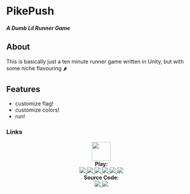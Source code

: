 
# PikePush
##### _A Dumb Lil Runner Game_

## About
This is basically just a ten minute runner game written in Unity, but with some niche flavouring 🌶️

## Features
- customize flag!
- customize colors!
- run!

### Links
<p align="center">
    <a href="https://andrewiankidd.github.io/PikePush/">
        <img src="https://img.shields.io/badge/%E2%9A%94%EF%B8%8F%20PikePush-lightblue.svg" height="50" />
    </a>
    <br>
    <strong>Play:</strong><br>
    <a href="https://github.com/andrewiankidd/PikePush/releases/latest/download/WebGL-release.zip">
        <img src="https://img.shields.io/badge/%f0%9f%8c%90%20Browser-cadetblue.svg" />
    </a>
    <a href="https://github.com/andrewiankidd/PikePush/releases/latest/download/Linux-release.zip">
        <img src="https://img.shields.io/badge/Linux-cadetblue.svg?logo=linux" />
    </a>
    <a href="https://github.com/andrewiankidd/PikePush/releases/latest/download/StandaloneWindows64-release.zip">
        <img src="https://img.shields.io/badge/Windows-cadetblue.svg?logo=windows" />
    </a>
    <a href="https://github.com/andrewiankidd/PikePush/releases/latest/download/StandaloneOSX-release.zip">
        <img src="https://img.shields.io/badge/MacOS-cadetblue.svg?logo=macos" />
    </a>
    <a href="https://github.com/andrewiankidd/PikePush/releases/latest/download/Android-release.zip">
        <img src="https://img.shields.io/badge/Android-cadetblue.svg?logo=android" />
    </a>
    <a href="https://github.com/andrewiankidd/PikePush/releases/latest/download/iOS-release.zip">
        <img src="https://img.shields.io/badge/iOS-cadetblue.svg?logo=ios" />
    </a>
    <br>
    <strong>Source Code:</strong><br>
    <a href="https://github.com/andrewiankidd/PikePush">
        <img src="https://img.shields.io/badge/GitHub-cadetblue.svg?logo=gitHub" />
    </a>
    <img src="./assets/screencap.gif">
</p>